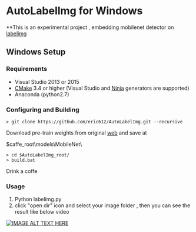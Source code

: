 # AutoLabelImg for Windows

**This is an experimental project , embedding mobilenet detector on [labelimg](https://github.com/tzutalin/labelImg) 

## Windows Setup

### Requirements

 - Visual Studio 2013 or 2015
 - [CMake](https://cmake.org/) 3.4 or higher (Visual Studio and [Ninja](https://ninja-build.org/) generators are supported)
 - Anaconda (python2.7)
 
### Configuring and Building 

```
> git clone https://github.com/eric612/AutoLabelImg.git --recursive
```

Download pre-train weights from original [web](https://github.com/chuanqi305/MobileNet-SSD) and save at 

$caffe_root\models\\MobileNet\

```
> cd $AutoLabelImg_root/
> build.bat
```

Drink a coffe

### Usage

1. Python labelimg.py
2. click "open dir" icon and select your image folder , then you can see the result like below video

[![IMAGE ALT TEXT HERE](https://img.youtube.com/vi/AJwl5agRRyY/0.jpg)](https://www.youtube.com/watch?v=AJwl5agRRyY)


